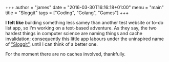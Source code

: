 +++
author = "james"
date = "2016-03-30T16:16:18+01:00"
menu = "main"
title = "Sloggit"
tags = ["Coding", "Golang", "Games"]
+++

**I felt like** building something less samey than another test website or to-do list app, so I'm working on a text-based adventure. As they say, the two hardest things in computer science are naming things and cache invalidation; consequently this little app labours under the uninspired name of ["Sloggit"](/project/sloggit), until I can think of a better one.

For the moment there are no caches involved, thankfully.
